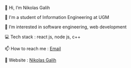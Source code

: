  👋 Hi, I’m Nikolas Galih
 
 🏫 I'm a student of Information Engineering at UGM

 👀 I’m interested in software engineering, web development

 💻 Tech stack : react js, node js, c++

 📫 How to reach me : [Email](mailto:saputragalih8@gmail.com)
 
 🔗 Website : [Nikolas Galih](https://nikolasgalih.my.id)

<!---
ncgalih/ncgalih is a ✨ special ✨ repository because its `README.md` (this file) appears on your GitHub profile.
You can click the Preview link to take a look at your changes.
--->
